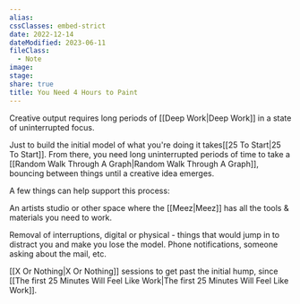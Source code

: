 ```yaml
---
alias: 
cssClasses: embed-strict
date: 2022-12-14
dateModified: 2023-06-11
fileClass:
  - Note
image: 
stage: 
share: true
title: You Need 4 Hours to Paint
---
```


Creative output requires long periods of [[Deep Work|Deep Work]] in a state of uninterrupted focus.

Just to build the initial model of what you're doing it takes[[25 To Start|25 To Start]].
From there, you need long uninterrupted periods of time to take a [[Random Walk Through A Graph|Random Walk Through A Graph]], bouncing between things until a creative idea emerges.

A few things can help support this process:

An artists studio or other space where the [[Meez|Meez]] has all the tools & materials you need to work.

Removal of interruptions, digital or physical - things that would jump in to distract you and make you lose the model. Phone notifications, someone asking about the mail, etc.

[[X Or Nothing|X Or Nothing]] sessions to get past the initial hump, since [[The first 25 Minutes Will Feel Like Work|The first 25 Minutes Will Feel Like Work]].


